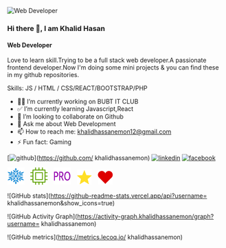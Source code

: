 ![Web Developer](https://media-exp1.licdn.com/dms/image/C4E03AQG-IPJzkio5Ig/profile-displayphoto-shrink_200_200/0/1621149128710?e=1655942400&v=beta&t=e90YQjfXyucOljfh3Z4SKkxBizsyY--jv3mHX35eP0w)


### Hi there 👋, I am Khalid Hasan
#### Web Developer

Love to learn skill.Trying to be a full stack web developer.A passionate frontend developer.Now I'm doing some mini projects & you can find these in my github repositories.

Skills: JS / HTML / CSS/REACT/BOOTSTRAP/PHP

- 🧑‍💻 I’m currently working on BUBT IT CLUB 
- ✅ I’m currently learning Javascript,React 
- 👯 I’m looking to collaborate on Github 
- 💬 Ask me about Web Development 
- 📫 How to reach me: khalidhassanemon12@gmail.com 
- ⚡ Fun fact: Gaming 


[<img src='https://cdn.jsdelivr.net/npm/simple-icons@3.0.1/icons/github.svg' alt='github' height='40'>](https://github.com/ khalidhassanemon)  [<img src='https://cdn.jsdelivr.net/npm/simple-icons@3.0.1/icons/linkedin.svg' alt='linkedin' height='40'>](https://www.linkedin.com/in/https://www.linkedin.com/in/khaled-hasan-ab230b212//)  [<img src='https://cdn.jsdelivr.net/npm/simple-icons@3.0.1/icons/facebook.svg' alt='facebook' height='40'>](https://www.facebook.com/https://www.facebook.com/kh.emon.33)  

<a href='https://archiveprogram.github.com/'><img src='https://raw.githubusercontent.com/acervenky/animated-github-badges/master/assets/acbadge.gif' width='40' height='40'></a> <a href='https://docs.github.com/en/developers'><img src='https://raw.githubusercontent.com/acervenky/animated-github-badges/master/assets/devbadge.gif' width='40' height='40'></a> <a href='https://github.com/pricing'><img src='https://raw.githubusercontent.com/acervenky/animated-github-badges/master/assets/pro.gif' width='40' height='40'></a> <a href='https://stars.github.com/'><img src='https://raw.githubusercontent.com/acervenky/animated-github-badges/master/assets/starbadge.gif' width='35' height='35'></a> <a href='https://docs.github.com/en/github/supporting-the-open-source-community-with-github-sponsors'><img src='https://raw.githubusercontent.com/acervenky/animated-github-badges/master/assets/sponsorbadge.gif' width='35' height='35'></a> 



![GitHub stats](https://github-readme-stats.vercel.app/api?username= khalidhassanemon&show_icons=true)  

![GitHub Activity Graph](https://activity-graph.khalidhassanemon/graph?username= khalidhassanemon)  

![GitHub metrics](https://metrics.lecoq.io/ khalidhassanemon)  

